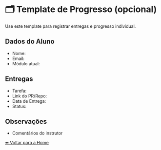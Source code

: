 # 🗂️ Template de Progresso (opcional)

Use este template para registrar entregas e progresso individual.

## Dados do Aluno
- Nome:
- Email:
- Módulo atual:

## Entregas
- Tarefa:
- Link do PR/Repo:
- Data de Entrega:
- Status:

## Observações
- Comentários do instrutor

[⬅ Voltar para a Home](./Home.md)